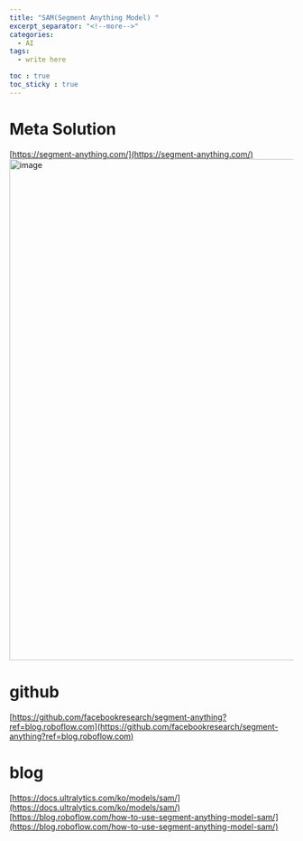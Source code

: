 ```yaml
---
title: "SAM(Segment Anything Model) "
excerpt_separator: "<!--more-->"
categories:
  - AI
tags:
  - write here

toc : true
toc_sticky : true
---
```


# Meta Solution
[https://segment-anything.com/](https://segment-anything.com/)     
<img width="888" alt="image" src="https://github.com/younlea/younlea.github.io/assets/1435846/b087930a-100a-4d91-af52-d4f3d3088eff">

# github
[https://github.com/facebookresearch/segment-anything?ref=blog.roboflow.com](https://github.com/facebookresearch/segment-anything?ref=blog.roboflow.com)    


# blog
[https://docs.ultralytics.com/ko/models/sam/](https://docs.ultralytics.com/ko/models/sam/)     
[https://blog.roboflow.com/how-to-use-segment-anything-model-sam/](https://blog.roboflow.com/how-to-use-segment-anything-model-sam/)     


